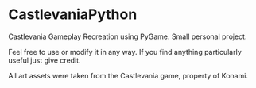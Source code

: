 # CastlevaniaPython
Castlevania Gameplay Recreation using PyGame. Small personal project.

Feel free to use or modify it in any way. If you find anything particularly useful just give credit.

All art assets were taken from the Castlevania game, property of Konami.
